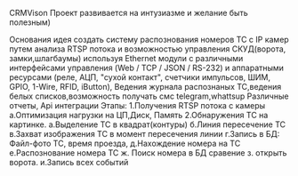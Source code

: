 CRMVison
Проект  развивается на интузиазме и желание быть полезным)

Основания идея создать систему распознования номеров ТС с IP камер путем анализа RTSP потока и возможностью управления СКУД(ворота, замки,шлагбаумы) 
используя Ethernet модули c различными интерфейсами управления (Web / TCP / JSON / RS-232) и
аппаратными ресурсами (реле, АЦП, "сухой контакт", счетчики импульсов, ШИМ, GPIO, 1-Wire, RFID, iButton),
Ведения журнала распознаных ТС,ведения белых списков,возможность получать смс telegram,whattsup
Различные отчеты,
Api интеграции
Этапы:
  1.Получения RTSP потока с камеры
      а.Оптимизация  нагрузки на ЦП,Диск, Память
  2.Обнаружения ТС на картинке.
      а.Выделение ТС в квадрат(контуры)
      б.Линия  пересечение ТС
      в.Захват изображения ТС в момент пересечения линии
      г.Запись в БД: Файл-фото ТС,
                     время проезда,
      д.Нахождение номера на ТС
      е.Распознование номера ТС
      ж. Поиск номера в БД сравение
      з. открыть ворота.
      и.Запись всех событий 
                     
